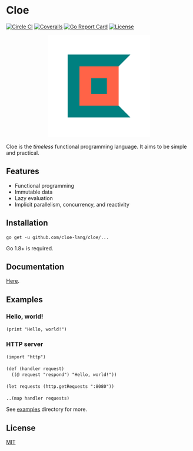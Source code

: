 # Cloe

[![Circle CI](https://img.shields.io/circleci/project/github/cloe-lang/cloe/master.svg?style=flat-square)](https://circleci.com/gh/cloe-lang/cloe)
[![Coveralls](https://img.shields.io/coveralls/cloe-lang/cloe/master.svg?style=flat-square)](https://coveralls.io/github/cloe-lang/cloe)
[![Go Report Card](https://goreportcard.com/badge/github.com/cloe-lang/cloe?style=flat-square)](https://goreportcard.com/report/github.com/cloe-lang/cloe)
[![License](https://img.shields.io/github/license/cloe-lang/cloe.svg?style=flat-square)](https://opensource.org/licenses/MIT)

<div align="center">
  <img src="https://raw.githubusercontent.com/cloe-lang/icon/master/spaced.png" alt="logo"/>
</div>

Cloe is the _timeless_ functional programming language.
It aims to be simple and practical.

## Features

- Functional programming
- Immutable data
- Lazy evaluation
- Implicit parallelism, concurrency, and reactivity

## Installation

```
go get -u github.com/cloe-lang/cloe/...
```

Go 1.8+ is required.

## Documentation

[Here](https://cloe-lang.org).

## Examples

### Hello, world!

```
(print "Hello, world!")
```

### HTTP server

```
(import "http")

(def (handler request)
  ((@ request "respond") "Hello, world!"))

(let requests (http.getRequests ":8080"))

..(map handler requests)
```

See [examples](examples) directory for more.

## License

[MIT](LICENSE)
